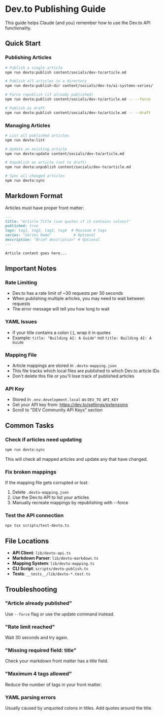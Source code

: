# Dev.to Publishing Guide

This guide helps Claude (and you) remember how to use the Dev.to API functionality.

## Quick Start

### Publishing Articles

```bash
# Publish a single article
npm run devto:publish content/socials/dev-to/article.md

# Publish all articles in a directory
npm run devto:publish-dir content/socials/dev-to/ai-systems-series/

# Force republish (if already published)
npm run devto:publish content/socials/dev-to/article.md -- --force

# Publish as draft
npm run devto:publish content/socials/dev-to/article.md -- --draft
```

### Managing Articles

```bash
# List all published articles
npm run devto:list

# Update an existing article
npm run devto:update content/socials/dev-to/article.md

# Unpublish an article (set to draft)
npm run devto:unpublish content/socials/dev-to/article.md

# Sync all changed articles
npm run devto:sync
```

## Markdown Format

Articles must have proper front matter:

```markdown
---
title: "Article Title (use quotes if it contains colons)"
published: true
tags: tag1, tag2, tag3, tag4  # Maximum 4 tags
series: "Series Name"          # Optional
description: "Brief description" # Optional
---

Article content goes here...
```

## Important Notes

### Rate Limiting
- Dev.to has a rate limit of ~30 requests per 30 seconds
- When publishing multiple articles, you may need to wait between requests
- The error message will tell you how long to wait

### YAML Issues
- If your title contains a colon (:), wrap it in quotes
- Example: `title: "Building AI: A Guide"` not `title: Building AI: A Guide`

### Mapping File
- Article mappings are stored in `.devto-mapping.json`
- This file tracks which local files are published to which Dev.to article IDs
- Don't delete this file or you'll lose track of published articles

### API Key
- Stored in `.env.development.local` as `DEV_TO_API_KEY`
- Get your API key from: https://dev.to/settings/extensions
- Scroll to "DEV Community API Keys" section

## Common Tasks

### Check if articles need updating
```bash
npm run devto:sync
```
This will check all mapped articles and update any that have changed.

### Fix broken mappings
If the mapping file gets corrupted or lost:
1. Delete `.devto-mapping.json`
2. Use the Dev.to API to list your articles
3. Manually recreate mappings by republishing with --force

### Test the API connection
```bash
npx tsx scripts/test-devto.ts
```

## File Locations

- **API Client**: `lib/devto-api.ts`
- **Markdown Parser**: `lib/devto-markdown.ts`
- **Mapping System**: `lib/devto-mapping.ts`
- **CLI Script**: `scripts/devto-publish.ts`
- **Tests**: `__tests__/lib/devto-*.test.ts`

## Troubleshooting

### "Article already published"
Use `--force` flag or use the update command instead.

### "Rate limit reached"
Wait 30 seconds and try again.

### "Missing required field: title"
Check your markdown front matter has a title field.

### "Maximum 4 tags allowed"
Reduce the number of tags in your front matter.

### YAML parsing errors
Usually caused by unquoted colons in titles. Add quotes around the title.